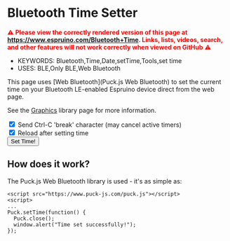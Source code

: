 <!--- Copyright (c) 2019 Gordon Williams, Pur3 Ltd. See the file LICENSE for copying permission. -->
Bluetooth Time Setter
=====================

<span style="color:red">:warning: **Please view the correctly rendered version of this page at https://www.espruino.com/Bluetooth+Time. Links, lists, videos, search, and other features will not work correctly when viewed on GitHub** :warning:</span>

* KEYWORDS: Bluetooth,Time,Date,setTime,Tools,set time
* USES: BLE,Only BLE,Web Bluetooth

This page uses [Web Bluetooth](Puck.js Web Bluetooth) to set the current time on your Bluetooth LE-enabled Espruino device direct from the web page.

See the [Graphics](/Graphics) library page for more information.

<div class="form-group">
  <label class="form-switch">
    <input type="checkbox" id="sendbreak" checked>
    <i class="form-icon"></i> Send Ctrl-C 'break' character (may cancel active timers) 
  </label>
</div>
<div class="form-group">
  <label class="form-switch">
    <input type="checkbox" id="sendreload" checked>
    <i class="form-icon"></i> Reload after setting time
  </label>  
</div>
<div class="form-group">  
  <button id="setTime" type="button" class="btn btn-primary">Set Time!</button>
</div>  
<span id="status"></span>
<script src="https://www.puck-js.com/puck.js"></script>
<script>
// Force HTTPS - needed for web bluetooth
var l = window.location.toString();
if (l.substr(0,7)=="http://" && !window.location.port)
  window.location = "https://"+l.substr(7);
  
var sendBreak = document.getElementById("sendbreak").checked;
var sendReload = document.getElementById("sendreload").checked;

document.getElementById("setTime").addEventListener("click",function() {
  document.getElementById("status").innerHTML = "Connecting...";
  Puck.write(sendBreak ? " \x03" : " ",function() {
    document.getElementById("status").innerHTML = "Connected.";
    // give the connection time to negotiate a higher speed
    // higher speed = less time delay between time sent
    // and being updated
    setTimeout(function() {
      document.getElementById("status").innerHTML = "Setting time...";
      Puck.setTime(function() {
        if (sendReload) Puck.write("load()\n", function() {});
        setTimeout(function() {
          Puck.close();
          document.getElementById("status").innerHTML = "";
          window.alert("Time set successfully!");
        }, 100);        
      });
    }, 1000);
  });
});
</script>

How does it work?
-----------------

The Puck.js Web Bluetooth library is used - it's as simple as:

```
<script src="https://www.puck-js.com/puck.js"></script>
<script>
...
Puck.setTime(function() {
  Puck.close();
  window.alert("Time set successfully!");
});
```
